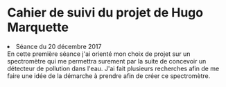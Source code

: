 
Cahier de suivi du projet de Hugo Marquette
==
<li>Séance du 20 décembre 2017</li>
En cette première séance j'ai orienté mon choix de projet sur un spectromètre qui me permettra surement par la suite de concevoir un détecteur de pollution dans l'eau.  
J'ai fait plusieurs recherches afin de me faire une idée de la démarche à prendre afin de créer ce spectromètre.
